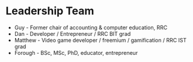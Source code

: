 # Leadership Team

- Guy - Former chair of accounting & computer education, RRC
- Dan - Developer / Entrepreneur / RRC BIT grad
- Matthew - Video game developer / freemium / gamification / RRC IST grad
- Forough - BSc, MSc, PhD, educator, entrepreneur
